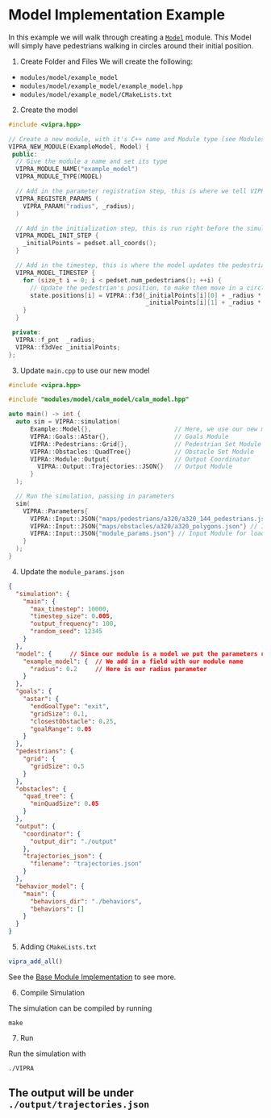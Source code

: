 
# Model Implementation Example

In this example we will walk through creating a [`Model`](../implementation/model.md) module.
This Model will simply have pedestrians walking in circles around their initial position.

1. Create Folder and Files
  We will create the following: 
  - `modules/model/example_model`
  - `modules/model/example_model/example_model.hpp`
  - `modules/model/example_model/CMakeLists.txt`

2. Create the model
```C++
#include <vipra.hpp>

// Create a new module, with it's C++ name and Module type (see Modules page for other types)
VIPRA_NEW_MODULE(ExampleModel, Model) {
 public:
  // Give the module a name and set its type
  VIPRA_MODULE_NAME("example_model")
  VIPRA_MODULE_TYPE(MODEL)

  // Add in the parameter registration step, this is where we tell VIPRA what parameters the module needs
  VIPRA_REGISTER_PARAMS ( 
    VIPRA_PARAM("radius", _radius);
  )

  // Add in the initialization step, this is run right before the simulation starts
  VIPRA_MODEL_INIT_STEP {
    _initialPoints = pedset.all_coords();
  }

  // Add in the timestep, this is where the model updates the pedestrians state
  VIPRA_MODEL_TIMESTEP {
    for (size_t i = 0; i < pedset.num_pedestrians(); ++i) {
      // Update the pedestrian's position, to make them move in a circle
      state.positions[i] = VIPRA::f3d{_initialPoints[i][0] + _radius * std::cos(deltaT * timestep),
                                      _initialPoints[i][1] + _radius * std::sin(deltaT * timestep)};
    }
  }

 private:
  VIPRA::f_pnt  _radius;
  VIPRA::f3dVec _initialPoints;
};
```

3. Update `main.cpp` to use our new model

```C++
#include <vipra.hpp>

#include "modules/model/calm_model/calm_model.hpp"

auto main() -> int {
  auto sim = VIPRA::simulation(
      Example::Model{},                       // Here, we use our new model
      VIPRA::Goals::AStar{},                  // Goals Module
      VIPRA::Pedestrians::Grid{},             // Pedestrian Set Module
      VIPRA::Obstacles::QuadTree{}            // Obstacle Set Module
      VIPRA::Module::Output{                  // Output Coordinator
        VIPRA::Output::Trajectories::JSON{}   // Output Module
      }
  );

  // Run the simulation, passing in parameters
  sim(
    VIPRA::Parameters{
      VIPRA::Input::JSON{"maps/pedestrians/a320/a320_144_pedestrians.json"}, // Input Module for pedestrians
      VIPRA::Input::JSON{"maps/obstacles/a320/a320_polygons.json"} // Input Module for obstalces
      VIPRA::Input::JSON{"module_params.json"} // Input Module for loading the parameters
    }
  );
}
```

4. Update the `module_params.json`

```JSON
{
  "simulation": {
    "main": {
      "max_timestep": 10000,
      "timestep_size": 0.005,
      "output_frequency": 100,
      "random_seed": 12345
    }
  },
  "model": {     // Since our module is a model we put the parameters under the "model" field
    "example_model": {  // We add in a field with our module name
      "radius": 0.2     // Here is our radius parameter
    }
  },
  "goals": {
    "astar": {
      "endGoalType": "exit",
      "gridSize": 0.1,
      "closestObstacle": 0.25,
      "goalRange": 0.05
    }
  },
  "pedestrians": {
    "grid": {
      "gridSize": 0.5
    }
  },
  "obstacles": {
    "quad_tree": {
      "minQuadSize": 0.05
    }
  },
  "output": {
    "coordinator": {
      "output_dir": "./output"
    },
    "trajectories_json": {
      "filename": "trajectories.json"
    }
  },
  "behavior_model": {
    "main": {
      "behaviors_dir": "./behaviors",
      "behaviors": []
    }
  }
}
```

5. Adding `CMakeLists.txt`

```CMake
vipra_add_all()
```

See the [Base Module Implementation](../implementation/module.md) to see more.

6. Compile Simulation

The simulation can be compiled by running
```
make
```

7. Run

Run the simulation with
```
./VIPRA
```

The output will be under `./output/trajectories.json`
---